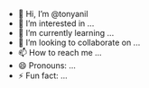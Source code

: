 - 👋 Hi, I’m @tonyanil
- 👀 I’m interested in ...
- 🌱 I’m currently learning ...
- 💞️ I’m looking to collaborate on ...
- 📫 How to reach me ...
- 😄 Pronouns: ...
- ⚡ Fun fact: ...

<!---
tonyanil/tonyanil is a ✨ special ✨ repository because its `README.md` (this file) appears on your GitHub profile.
You can click the Preview link to take a look at your changes.
--->

